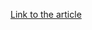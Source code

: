 [Link to the article](https://detect.fyi/threat-informed-defense-human-driven-real-world-behavior-threat-hunting-2eed6b463735?source=rss-3d60ce83d2f7------2)
